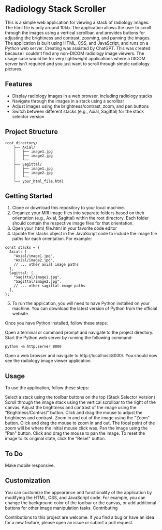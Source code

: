 # Radiology Stack Scroller

This is a simple web application for viewing a stack of radiology images. The html file is only around 10kb. The application allows the user to scroll through the images using a vertical scrollbar, and provides buttons for adjusting the brightness and contrast, zooming, and panning the images. The application is built using HTML, CSS, and JavaScript, and runs on a Python web server. Creating was assisted by ChatGPT. This was created because I couldn't find any non-DICOM radiology image viewers. The usage case would be for very lightweight applications where a DICOM server isn't required and you just want to scroll through simple radiology pictures.

## Features

- Display radiology images in a web browser, including radiology stacks
- Navigate through the images in a stack using a scrollbar
- Adjust images using the brightness/contrast, zoom, and pan buttons
- Switch between different stacks (e.g., Axial, Sagittal) for the stack selector version

## Project Structure

```
root_directory/
    ├── Axial/
    │   ├── image1.jpg
    │   ├── image2.jpg
    │   └── ...
    ├── Sagittal/
    │   ├── image1.jpg
    │   ├── image2.jpg
    │   └── ...
    └── your_html_file.html
```

## Getting Started

1. Clone or download this repository to your local machine.
2. Organize your MRI image files into separate folders based on their orientation (e.g., Axial, Sagittal) within the root directory. Each folder should contain the respective image files for that orientation.
3. Open your_html_file.html in your favorite code editor
4. Update the stacks object in the JavaScript code to include the image file paths for each orientation. For example:

```
const stacks = {
  Axial: [
    "Axial/image1.jpg",
    "Axial/image2.jpg",
    // ... other axial image paths
  ],
  Sagittal: [
    "Sagittal/image1.jpg",
    "Sagittal/image2.jpg",
    // ... other sagittal image paths
  ],
};
```

5. To run the application, you will need to have Python installed on your machine. You can download the latest version of Python from the official website.

Once you have Python installed, follow these steps:

Open a terminal or command prompt and navigate to the project directory.
Start the Python web server by running the following command:
```
python -m http.server 8000
```
Open a web browser and navigate to http://localhost:8000/.
You should now see the radiology image viewer application.

## Usage

To use the application, follow these steps:

Select a stack using the toolbar buttons on the top (Stack Selector Version)
Scroll through the image stack using the vertical scrollbar to the right of the canvas.
Adjust the brightness and contrast of the image using the "Brightness/Contrast" button. Click and drag the mouse to adjust the brightness and contrast.
Zoom in and out of the image using the "Zoom" button. Click and drag the mouse to zoom in and out. The focal point of the zoom will be where the initial mouse click was.
Pan the image using the "Pan" button. Click and drag the mouse to pan the image.
To reset the image to its original state, click the "Reset" button.

## To Do
Make mobile responsive.

## Customization

You can customize the appearance and functionality of the application by modifying the HTML, CSS, and JavaScript code. For example, you can change the background color of the toolbar or the canvas, or add additional buttons for other image manipulation tasks.
Contributing

Contributions to this project are welcome. If you find a bug or have an idea for a new feature, please open an issue or submit a pull request.
